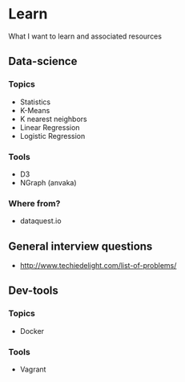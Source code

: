 # Learn
What I want to learn and associated resources

## Data-science
### Topics
* Statistics
* K-Means
* K nearest neighbors
* Linear Regression
* Logistic Regression
### Tools
* D3
* NGraph (anvaka)
### Where from?
* dataquest.io

## General interview questions
* http://www.techiedelight.com/list-of-problems/

## Dev-tools
### Topics
* Docker
### Tools
* Vagrant
